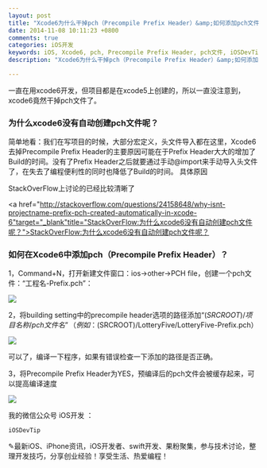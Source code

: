 ```yaml
---
layout: post
title: "Xcode6为什么干掉pch（Precompile Prefix Header）&amp;如何添加pch文件"
date: 2014-11-08 10:11:23 +0800
comments: true
categories: iOS开发
keywords: iOS, Xcode6, pch, Precompile Prefix Header, pch文件, iOSDevTip iOS开发, gcd, cocoapods, 队列, 个人博客, 刚刚在线
description: "Xcode6为什么干掉pch（Precompile Prefix Header）&amp;如何添加pch文件" 

---
```

一直在用xcode6开发，但项目都是在xcode5上创建的，所以一直没注意到，xcode6竟然干掉pch文件了。

<div class="entry-content"><h3>为什么xcode6没有自动创建pch文件呢？</h3>

简单地看：我们在写项目的时候，大部分宏定义，头文件导入都在这里，Xcode6去掉Precompile Prefix Header的主要原因可能在于Prefix Header大大的增加了Build的时间。没有了Prefix Header之后就要通过手动@import来手动导入头文件了，在失去了编程便利性的同时也降低了Build的时间。
具体原因

StackOverFlow上讨论的已经比较清晰了

<a href="http://stackoverflow.com/questions/24158648/why-isnt-projectname-prefix-pch-created-automatically-in-xcode-6"target="_blank"title="StackOverFlow:为什么xcode6没有自动创建pch文件呢？">StackOverFlow:为什么xcode6没有自动创建pch文件呢？</a>  





<div class="entry-content"><h3>如何在Xcode6中添加pch（Precompile Prefix Header）？</h3>


1，Command+N，打开新建文件窗口：ios->other->PCH file，创建一个pch文件：“工程名-Prefix.pch”：

<img src="http://images.90159.com/11/pch1.png">

2，将building setting中的precompile header选项的路径添加“$(SRCROOT)/项目名称/pch文件名”（例如：$(SRCROOT)/LotteryFive/LotteryFive-Prefix.pch）

<img src="http://images.90159.com/11/pch2.png">

可以了，编译一下程序，如果有错误检查一下添加的路径是否正确。

3，将Precompile Prefix Header为YES，预编译后的pch文件会被缓存起来，可以提高编译速度

<img src="http://images.90159.com/11/pch3.png">




我的微信公众号 iOS开发 ： 
	
	iOSDevTip

✎最新iOS、iPhone资讯，iOS开发者、swift开发、果粉聚集，参与技术讨论，整理开发技巧，分享创业经验！享受生活、热爱编程！